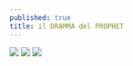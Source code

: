 ```yaml
---
published: true
title: il DRAMMA del PROPHET
---
```

![]({{site.baseurl}}/assets/il%20PROPHET1.jpg)
![]({{site.baseurl}}/assets/il%20PROPHET2.jpg)
![]({{site.baseurl}}/assets/il%20PROPHET3.jpg)
